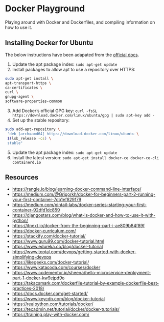 # Docker Playground

Playing around with Docker and Dockerfiles, and compiling information on how to use it.

## Installing Docker for Ubuntu

The below instructions have been adapated from the [official docs](https://docs.docker.com/install/linux/docker-ce/ubuntu/#install-docker-ce).

1. Update the apt package index: `sudo apt-get update`
2. Install packages to allow apt to use a repository over HTTPS:
  ```Bash
  sudo apt-get install \
  apt-transport-https \
  ca-certificates \
  curl \
  gnupg-agent \
  software-properties-common
  ```
3. Add Docker’s official GPG key: `curl -fsSL https://download.docker.com/linux/ubuntu/gpg | sudo apt-key add -`
4. Set up the stable repository:
  ```Bash
  sudo add-apt-repository \
   "deb [arch=amd64] https://download.docker.com/linux/ubuntu \
   $(lsb_release -cs) \
   stable"
   ```
5. Update the apt package index: `sudo apt-get update`
6. Install the latest version: `sudo apt-get install docker-ce docker-ce-cli containerd.io`

## Resources

* https://rangle.io/blog/learning-docker-command-line-interface/
* https://medium.com/@Grigorkh/docker-for-beginners-part-2-running-your-first-container-7cb1ef829f79
* https://medium.com/pintail-labs/docker-series-starting-your-first-container-92dfd1dc859
* https://djangostars.com/blog/what-is-docker-and-how-to-use-it-with-python/
* https://itnext.io/docker-from-the-beginning-part-i-ae809b84f89f
* https://docker-curriculum.com/
* https://stackify.com/docker-tutorial/
* https://www.guru99.com/docker-tutorial.html
* https://www.edureka.co/blog/docker-tutorial
* https://www.toptal.com/devops/getting-started-with-docker-simplifying-devops
* https://likegeeks.com/docker-tutorial/
* https://www.katacoda.com/courses/docker
* https://www.codementor.io/sheena/hello-microservice-deployment-part-1-docker-kw9ejpd9o
* https://takacsmark.com/dockerfile-tutorial-by-example-dockerfile-best-practices-2018/
* https://docs.docker.com/get-started/
* https://www.keycdn.com/blog/docker-tutorial
* https://realpython.com/tutorials/docker/
* https://tecadmin.net/tutorial/docker/docker-tutorials/
* https://training.play-with-docker.com/
